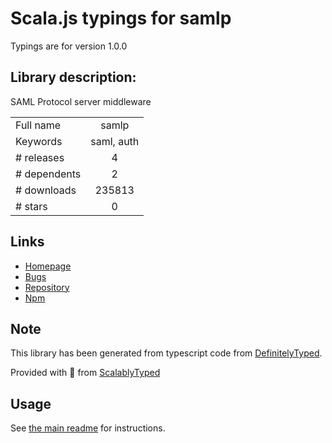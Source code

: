
# Scala.js typings for samlp

Typings are for version 1.0.0

## Library description:
SAML Protocol server middleware

|                    |                 |
| ------------------ | :-------------: |
| Full name          | samlp |
| Keywords           | saml, auth |
| # releases         | 4 |
| # dependents       | 2 |
| # downloads        | 235813 |
| # stars            | 0 |

## Links
- [Homepage](https://github.com/auth0/node-samlp#readme)
- [Bugs](https://github.com/auth0/node-samlp/issues)
- [Repository](https://github.com/auth0/node-samlp)
- [Npm](https://www.npmjs.com/package/samlp)
    


## Note
This library has been generated from typescript code from [DefinitelyTyped](https://definitelytyped.org).

Provided with :purple_heart: from [ScalablyTyped](https://github.com/oyvindberg/ScalablyTyped)

## Usage
See [the main readme](../../readme.md) for instructions.


